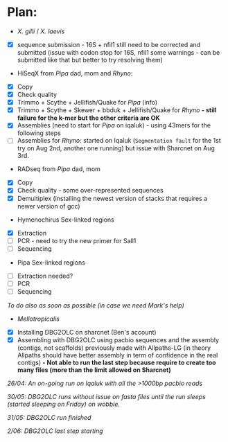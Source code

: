 # Plan:

- *X. gilli* / *X. laevis* 
- [x] sequence submission - 16S + nfil1 still need to be corrected and submitted (issue with codon stop for 16S, nfil1 some warnings - can be submitted like that but better to try resolving them)
  
- HiSeqX from *Pipa* dad, mom and *Rhyno*: 
- [x] Copy 
- [x] Check quality 
- [x] Trimmo + Scythe + Jellifish/Quake for *Pipa* (info)
- [x] Trimmo + Scythe + Skewer + bbduk + Jellifish/Quake for *Rhyno* **- still failure for the k-mer but the other criteria are OK**
- [x] Assemblies (need to start for *Pipa* on iqaluk) - using 43mers for the following steps
- [ ] Assemblies for *Rhyno*: started on Iqaluk (`Segmentation fault` for the 1st try on Aug 2nd, another one running) but issue with Sharcnet on Aug 3rd.

- RADseq from *Pipa* dad, mom
- [x] Copy 
- [x] Check quality - some over-represented sequences
- [x] Demultiplex (installing the newest version of stacks that requires a newer version of gcc) 

- Hymenochirus Sex-linked regions
- [x] Extraction
- [ ] PCR - need to try the new primer for Sall1
- [ ] Sequencing 

- Pipa Sex-linked regions
- [ ] Extraction needed?
- [ ] PCR
- [ ] Sequencing

*To do also as soon as possible (in case we need Mark's help)*
- *Mellotropicalis* 
- [x] Installing DBG2OLC on sharcnet (Ben's account)
- [x] Assembling with DBG2OLC using pacbio sequences and the assembly (contigs, not scaffolds) previously made with Allpaths-LG (in theory Allpaths should have better assembly in term of confidence in the real contigs) **- Not able to run the last step because require to create too many files (more than the limit allowed on Sharcnet)**

*26/04: An on-going run on Iqaluk with all the >1000bp pacbio reads*

*30/05: DBG2OLC runs without issue on fasta files until the run sleeps (started sleeping on Friday) on wobbie.*

*31/05: DBG2OLC run finished*

*2/06: DBG2OLC last step starting*
